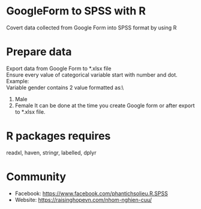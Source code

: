 # GoogleForm to SPSS with R
Covert data collected from Google Form into SPSS format by using R

# Prepare data
Export data from Google Form to *.xlsx file\
Ensure every value of categorical variable start with number and dot.\
Example:\
Variable gender contains 2 value formatted as:\
1. Male 
2. Female
It can be done at the time you create Google form or after export to *.xlsx file.

# R packages requires
readxl, haven, stringr, labelled, dplyr

# Community
* Facebook: https://www.facebook.com/phantichsolieu.R.SPSS
* Website: https://raisinghopevn.com/nhom-nghien-cuu/

